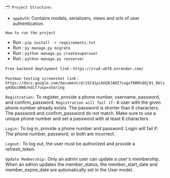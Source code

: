 `🗂️ Project Structure:`

- `appAuth`: Contains models, serializers, views and urls of user authentication.



`How to run the project`
- Run  : `pip install -r requirements.txt`
- Run : `py manage.py migrate`
- Run : `python manage.py createsuperuser`
- Run : `python manage.py runserver`


`Free backend deployment link` : `https://crud-u6f8.onrender.com/`

`Postman testing screenshot link` : `https://docs.google.com/document/d/15Cd1pikH2KJA0I7cogsT6RMi8Qj91_9blsq4UQvz0W8/edit?usp=sharing` 


`Registration:`
To register, provide a phone number, username, password, and confirm_password.
`Registration will fail if:`
A user with the given phone number already exists.
The password is shorter than 6 characters.
The password and confirm_password do not match.
Make sure to use a unique phone number and set a password with at least 6 characters.

`Login:`
To log in, provide a phone number and password.
Login will fail if:
The phone number, password, or both are incorrect.


`Logout:`
To log out, the user must be authorized and provide a refresh_token.


`Update Membership:`
Only an admin user can update a user's membership.
When an admin updates the member_status, the member_start_date and member_expire_date are automatically set in the User model.
